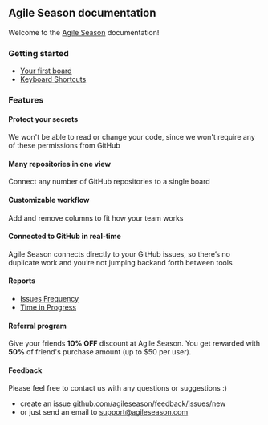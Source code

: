 ## Agile Season documentation

Welcome to the [Agile Season](https://agileseason.com) documentation!

### Getting started

- [Your first board](/pages/your_first_board)
- [Keyboard Shortcuts](/pages/shortcuts)

### Features

#### Protect your secrets
We won't be able to read or change your code,
since we won't require any of these permissions from GitHub

#### Many repositories in one view
Connect any number of GitHub repositories to a single board

#### Customizable workflow
Add and remove columns to fit how your team works

#### Connected to GitHub in real-time
Agile Season connects directly to your GitHub issues,
so there’s no duplicate work and you’re not jumping backand forth between tools

#### Reports

- [Issues Frequency](/pages/reports/issues-frequency)
- [Time in Progress](/pages/reports/time-in-progress)

#### Referral program

Give your friends **10% OFF** discount at Agile Season.
You get rewarded with **50%** of friend's purchase
amount (up to $50 per user).

#### Feedback

Please feel free to contact us with any questions or suggestions :)

- create an issue [github.com/agileseason/feedback/issues/new](https://github.com/agileseason/feedback/issues/new)
- or just send an email to [support@agileseason.com](mailto:support@agileseason.com)
